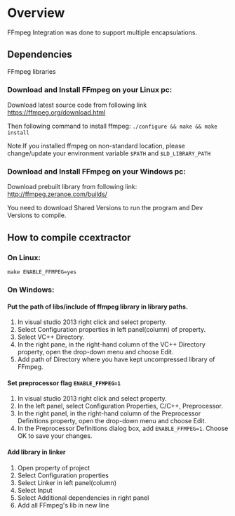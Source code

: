 # Overview

FFmpeg Integration was done to support multiple encapsulations.

## Dependencies
FFmpeg libraries

### Download and Install FFmpeg on your Linux pc:
Download latest source code from following link
https://ffmpeg.org/download.html

Then following command to install ffmpeg:
`./configure && make && make install`

Note:If you installed ffmpeg on non-standard location, please change/update your
	 environment variable `$PATH` and `$LD_LIBRARY_PATH`

### Download and Install FFmpeg on your Windows pc:
Download prebuilt library from following link:
http://ffmpeg.zeranoe.com/builds/

You need to download Shared Versions to run the program and Dev Versions to compile.

## How to compile ccextractor

### On Linux:
`make ENABLE_FFMPEG=yes`

### On Windows:
#### Put the path of libs/include of ffmpeg library in library paths.
1. In visual studio 2013 right click <Project> and select property.
2. Select Configuration properties in left panel(column) of property.
3. Select VC++ Directory.
4. In the right pane, in the right-hand column of the VC++ Directory property, open the drop-down menu and choose Edit.
5. Add path of Directory where you have kept uncompressed library of FFmpeg.


#### Set preprocessor flag `ENABLE_FFMPEG=1`
1. In visual studio 2013 right click <Project> and select property.
2. In the left panel, select Configuration Properties, C/C++, Preprocessor.
3. In the right panel, in the right-hand column of the Preprocessor Definitions property, open the drop-down menu and choose Edit.
4. In the Preprocessor Definitions dialog box, add `ENABLE_FFMPEG=1`. Choose OK to save your changes.

#### Add library in linker
1. Open property of project
2. Select Configuration properties
3. Select Linker in left panel(column)
4. Select Input
5. Select Additional dependencies in right panel
6. Add all FFmpeg's lib in new line
